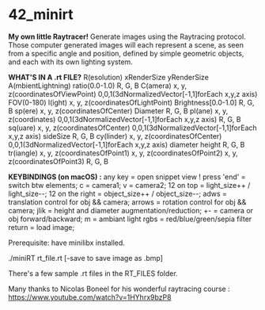 # 42_minirt

**My own little Raytracer!**
Generate images using the Raytracing protocol. Those computer generated images will each represent a scene, as seen from a specific angle and position, defined by simple geometric objects, and each with its own lighting system.

**WHAT'S IN A .rt FILE?**
R(esolution) xRenderSize yRenderSize
A(mbientLightning) ratio(0.0-1.0) R, G, B
C(amera) x, y, z(coordinatesOfViewPoint) 0,0,1(3dNormalizedVector[-1,1]forEach x,y,z axis) FOV(0-180)
l(ight) x, y, z(coordinatesOfLightPoint) Brightness[0.0-1.0] R, G, B
sp(ere) x, y, z(coordinatesOfCenter) Diameter R, G, B
pl(ane) x, y, z(coordinates) 0,0,1(3dNormalizedVector[-1,1]forEach x,y,z axis) R, G, B
sq(uare) x, y, z(coordinatesOfCenter) 0,0,1(3dNormalizedVector[-1,1]forEach x,y,z axis) sideSize R, G, B
cy(linder) x, y, z(coordinatesOfCenter) 0,0,1(3dNormalizedVector[-1,1]forEach x,y,z axis) diameter height R, G, B
tr(iangle) x, y, z(coordinatesOfPoint1) x, y, z(coordinatesOfPoint2) x, y, z(coordinatesOfPoint3) R, G, B

**KEYBINDINGS (on macOS) :**
any key = 				  	open snippet view !
press 'end' = 				switch btw elements;
c = 						      camera1;
v = 						      camera2;
12 on top = 				  light_size++ / light_size--;
12 on the right = 		object_size++ / object_size--;
adws = 						    translation control for obj && camera;
arrows = 					    rotation control for obj && camera;
jlik = 						    height and diameter augmentation/reduction;
+- = 						      camera or obj forward/backward;
m  =						      ambiant light
rgbs =						    red/blue/green/sepia filter
return = 					    load image;

Prerequisite: have minilibx installed.

./miniRT rt_file.rt [-save to save image as .bmp] 

There's a few sample .rt files in the RT_FILES folder.

Many thanks to Nicolas Boneel for his wonderful raytracing course : https://www.youtube.com/watch?v=1HYhrx9bzP8
